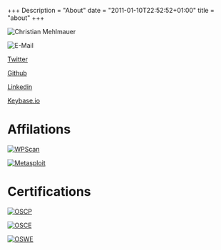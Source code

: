 +++
Description = "About"
date = "2011-01-10T22:52:52+01:00"
title = "about"
+++

![Christian Mehlmauer](https://www.gravatar.com/avatar/530ee2111e51f3d8379b1081d13bf345.png?s=200 "Christian Mehlmauer")

![E-Mail](/img/misc/email.png "E-Mail")

[Twitter](https://twitter.com/firefart)

[Github](https://github.com/FireFart)

[Linkedin](https://www.linkedin.com/in/firefart/)

[Keybase.io](https://keybase.io/firefart)

# Affilations
[![WPScan](/img/misc/wpscan.png "WPScan")](http://wpscan.org)

[![Metasploit](/img/misc/metasploit.png "Metasploit")](https://www.metasploit.com/)

# Certifications
[![OSCP](/img/misc/oscp.png "OSCP")](https://www.offensive-security.com/pwk-oscp/)

[![OSCE](/img/misc/osce.png "OSCE")](https://www.offensive-security.com/ctp-osce/)

[![OSWE](/img/misc/oswe.png "OSWE")](https://www.offensive-security.com/awae-oswe/)
